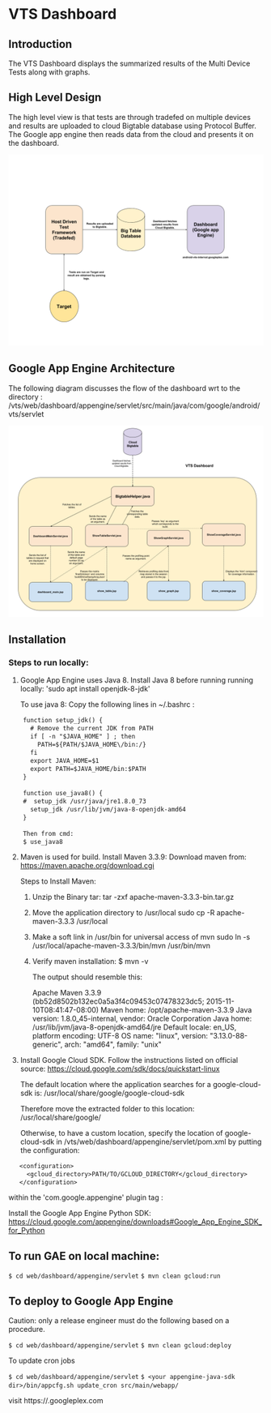 # VTS Dashboard

## Introduction

The VTS Dashboard displays the summarized results of the Multi Device Tests along with graphs.

## High Level Design

The high level view is that tests are through tradefed on multiple devices and results are uploaded to cloud Bigtable
database using Protocol Buffer. The Google app engine then reads data from the cloud and presents it on the dashboard.

![alt tag](high_level_design.png)

## Google App Engine Architecture

The following diagram discusses the flow of the dashboard wrt to the directory :
/vts/web/dashboard/appengine/servlet/src/main/java/com/google/android/vts/servlet

![alt tag](google_app_engine_architecture.png)

## Installation

### Steps to run locally:

1. Google App Engine uses Java 8. Install Java 8 before running running locally:
   'sudo apt install openjdk-8-jdk'

   To use java 8:
   Copy the following lines in ~/.bashrc :

```
    function setup_jdk() {
      # Remove the current JDK from PATH
      if [ -n "$JAVA_HOME" ] ; then
        PATH=${PATH/$JAVA_HOME\/bin:/}
      fi
      export JAVA_HOME=$1
      export PATH=$JAVA_HOME/bin:$PATH
    }

    function use_java8() {
    #  setup_jdk /usr/java/jre1.8.0_73
      setup_jdk /usr/lib/jvm/java-8-openjdk-amd64
    }

    Then from cmd:
    $ use_java8
```

2. Maven is used for build. Install Maven 3.3.9:
   Download maven from:
   https://maven.apache.org/download.cgi

   Steps to Install Maven:
   1) Unzip the Binary tar:
      tar -zxf apache-maven-3.3.3-bin.tar.gz

   2) Move the application directory to /usr/local
      sudo cp -R apache-maven-3.3.3 /usr/local

   3) Make a soft link in /usr/bin for universal access of mvn
      sudo ln -s /usr/local/apache-maven-3.3.3/bin/mvn /usr/bin/mvn

   4) Verify maven installation:
      $ mvn -v

      The output should resemble this:

      Apache Maven 3.3.9 (bb52d8502b132ec0a5a3f4c09453c07478323dc5; 2015-11-10T08:41:47-08:00)
      Maven home: /opt/apache-maven-3.3.9
      Java version: 1.8.0_45-internal, vendor: Oracle Corporation
      Java home: /usr/lib/jvm/java-8-openjdk-amd64/jre
      Default locale: en_US, platform encoding: UTF-8
      OS name: "linux", version: "3.13.0-88-generic", arch: "amd64", family: "unix"

3. Install Google Cloud SDK. Follow the instructions listed on official source:
   https://cloud.google.com/sdk/docs/quickstart-linux

   The default location where the application searches for a google-cloud-sdk is:
   /usr/local/share/google/google-cloud-sdk

   Therefore move the extracted folder to this location: /usr/local/share/google/

   Otherwise, to have a custom location, specify the location of
   google-cloud-sdk in /vts/web/dashboard/appengine/servlet/pom.xml by putting the configuration:

```
   <configuration>
     <gcloud_directory>PATH/TO/GCLOUD_DIRECTORY</gcloud_directory>
   </configuration>
```
   within the 'com.google.appengine' plugin tag :

   Install the Google App Engine Python SDK:
   https://cloud.google.com/appengine/downloads#Google_App_Engine_SDK_for_Python

## To run GAE on local machine:

`$ cd web/dashboard/appengine/servlet`
`$ mvn clean gcloud:run`

## To deploy to Google App Engine

Caution: only a release engineer must do the following based on a procedure.

`$ cd web/dashboard/appengine/servlet`
`$ mvn clean gcloud:deploy`

To update cron jobs

`$ cd web/dashboard/appengine/servlet`
`$ <your appengine-java-sdk dir>/bin/appcfg.sh update_cron src/main/webapp/`

visit https://<YOUR-PROJECT-NAME>.googleplex.com

